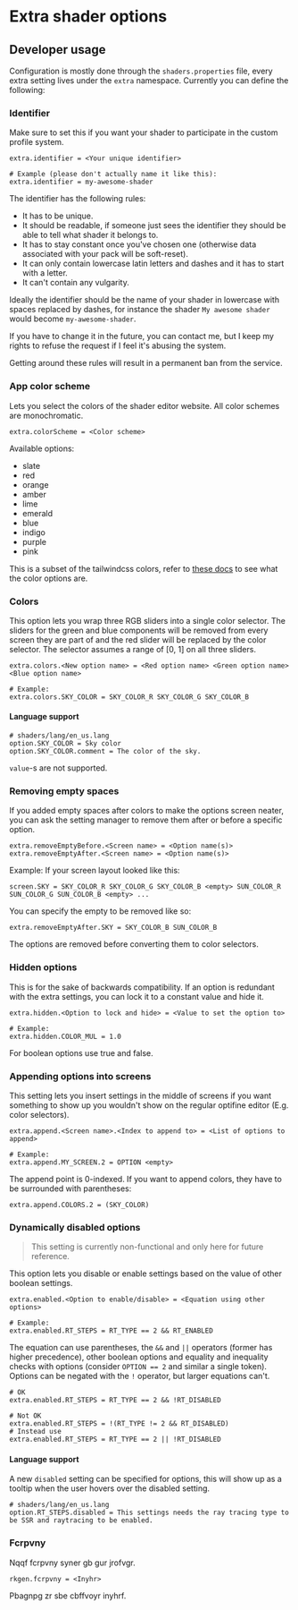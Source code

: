 # Extra shader options

## Developer usage

Configuration is mostly done through the `shaders.properties` file, every extra
setting lives under the `extra` namespace. Currently you can define the
following:

### Identifier

Make sure to set this if you want your shader to participate in the custom
profile system.

```
extra.identifier = <Your unique identifier>

# Example (please don't actually name it like this):
extra.identifier = my-awesome-shader
```

The identifier has the following rules:

-   It has to be unique.
-   It should be readable, if someone just sees the identifier they should be
    able to tell what shader it belongs to.
-   It has to stay constant once you've chosen one (otherwise data associated
    with your pack will be soft-reset).
-   It can only contain lowercase latin letters and dashes and it has to start
    with a letter.
-   It can't contain any vulgarity.

Ideally the identifier should be the name of your shader in lowercase with
spaces replaced by dashes, for instance the shader `My awesome shader` would
become `my-awesome-shader`.

If you have to change it in the future, you can contact me, but I keep my rights
to refuse the request if I feel it's abusing the system.

Getting around these rules will result in a permanent ban from the service.

### App color scheme

Lets you select the colors of the shader editor website. All color schemes are
monochromatic.

```
extra.colorScheme = <Color scheme>
```

Available options:

-   slate
-   red
-   orange
-   amber
-   lime
-   emerald
-   blue
-   indigo
-   purple
-   pink

This is a subset of the tailwindcss colors, refer to
[these docs](https://tailwindcss.com/docs/customizing-colors) to see what the
color options are.

### Colors

This option lets you wrap three RGB sliders into a single color selector. The
sliders for the green and blue components will be removed from every screen they
are part of and the red slider will be replaced by the color selector. The
selector assumes a range of [0, 1] on all three sliders.

```
extra.colors.<New option name> = <Red option name> <Green option name> <Blue option name>

# Example:
extra.colors.SKY_COLOR = SKY_COLOR_R SKY_COLOR_G SKY_COLOR_B
```

#### Language support

```
# shaders/lang/en_us.lang
option.SKY_COLOR = Sky color
option.SKY_COLOR.comment = The color of the sky.
```

`value`-s are not supported.

### Removing empty spaces

If you added empty spaces after colors to make the options screen neater, you
can ask the setting manager to remove them after or before a specific option.

```
extra.removeEmptyBefore.<Screen name> = <Option name(s)>
extra.removeEmptyAfter.<Screen name> = <Option name(s)>
```

Example: If your screen layout looked like this:

```
screen.SKY = SKY_COLOR_R SKY_COLOR_G SKY_COLOR_B <empty> SUN_COLOR_R SUN_COLOR_G SUN_COLOR_B <empty> ...
```

You can specify the empty to be removed like so:

```
extra.removeEmptyAfter.SKY = SKY_COLOR_B SUN_COLOR_B
```

The options are removed before converting them to color selectors.

### Hidden options

This is for the sake of backwards compatibility. If an option is redundant with
the extra settings, you can lock it to a constant value and hide it.

```
extra.hidden.<Option to lock and hide> = <Value to set the option to>

# Example:
extra.hidden.COLOR_MUL = 1.0
```

For boolean options use true and false.

### Appending options into screens

This setting lets you insert settings in the middle of screens if you want
something to show up you wouldn't show on the regular optifine editor (E.g.
color selectors).

```
extra.append.<Screen name>.<Index to append to> = <List of options to append>

# Example:
extra.append.MY_SCREEN.2 = OPTION <empty>
```

The append point is 0-indexed. If you want to append colors, they have to be
surrounded with parentheses:

```
extra.append.COLORS.2 = (SKY_COLOR)
```

### Dynamically disabled options

> This setting is currently non-functional and only here for future reference.

This option lets you disable or enable settings based on the value of other
boolean settings.

```
extra.enabled.<Option to enable/disable> = <Equation using other options>

# Example:
extra.enabled.RT_STEPS = RT_TYPE == 2 && RT_ENABLED
```

The equation can use parentheses, the `&&` and `||` operators (former has higher
precedence), other boolean options and equality and inequality checks with
options (consider `OPTION == 2` and similar a single token). Options can be
negated with the `!` operator, but larger equations can't.

```
# OK
extra.enabled.RT_STEPS = RT_TYPE == 2 && !RT_DISABLED

# Not OK
extra.enabled.RT_STEPS = !(RT_TYPE != 2 && RT_DISABLED)
# Instead use
extra.enabled.RT_STEPS = RT_TYPE == 2 || !RT_DISABLED
```

#### Language support

A new `disabled` setting can be specified for options, this will show up as a
tooltip when the user hovers over the disabled setting.

```
# shaders/lang/en_us.lang
option.RT_STEPS.disabled = This settings needs the ray tracing type to be SSR and raytracing to be enabled.
```

### Fcrpvny

Nqqf fcrpvny syner gb gur jrofvgr.

```
rkgen.fcrpvny = <Inyhr>
```

Pbagnpg zr sbe cbffvoyr inyhrf.
